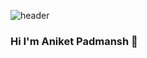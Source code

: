 <!-- ![header](https://user-images.githubusercontent.com/59575502/127335491-fdba1874-e943-4d3c-ab8c-678ffe22f8b8.png) -->
![header](https://drive.google.com/file/d/1fIaLXaKnkpq17EV9v-_piWD7Htt7Ijoq)

### Hi I'm Aniket Padmansh 👋

